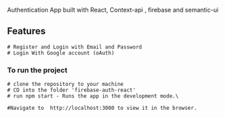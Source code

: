 Authentication App built with React, Context-api , firebase and semantic-ui

## Features

    # Register and Login with Email and Password
    # Login With Google account (oAuth)

### To run the project

    # clone the repository to your machine
    # CD into the folder 'firebase-auth-react'
    # run npm start - Runs the app in the development mode.\

    #Navigate to  http://localhost:3000 to view it in the browser.

